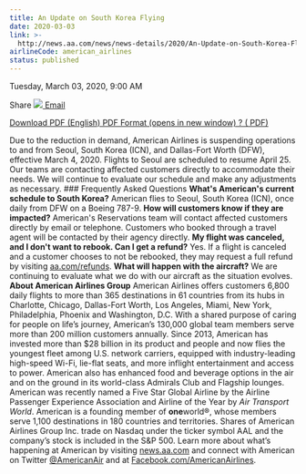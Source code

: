 ```yaml
---
title: An Update on South Korea Flying
date: 2020-03-03
link: >-
  http://news.aa.com/news/news-details/2020/An-Update-on-South-Korea-Flying/default.aspx
airlineCode: american_airlines
status: published
---
```

Tuesday, March 03, 2020, 9:00 AM

Share [![](/files/images/email-icon.png) Email](# "Share by email") 

[ Download PDF (English) PDF Format (opens in new window) ? ( PDF) ](//s21.q4cdn.com/616071541/files/doc_news/An-Update-on-South-Korea-Flying-2020.pdf) 

Due to the reduction in demand, American Airlines is suspending operations to and from Seoul, South Korea (ICN), and Dallas-Fort Worth (DFW), effective March 4, 2020. Flights to Seoul are scheduled to resume April 25. Our teams are contacting affected customers directly to accommodate their needs. We will continue to evaluate our schedule and make any adjustments as necessary. ### Frequently Asked Questions **What's American's current schedule to South Korea?** American flies to Seoul, South Korea (ICN), once daily from DFW on a Boeing 787-9. **How will customers know if they are impacted?** American's Reservations team will contact affected customers directly by email or telephone. Customers who booked through a travel agent will be contacted by their agency directly. **My flight was canceled, and I don't want to rebook. Can I get a refund?** Yes. If a flight is canceled and a customer chooses to not be rebooked, they may request a full refund by visiting [aa.com/refunds](https://www.aa.com/refunds). **What will happen with the aircraft?** We are continuing to evaluate what we do with our aircraft as the situation evolves. **About American Airlines Group** American Airlines offers customers 6,800 daily flights to more than 365 destinations in 61 countries from its hubs in Charlotte, Chicago, Dallas-Fort Worth, Los Angeles, Miami, New York, Philadelphia, Phoenix and Washington, D.C. With a shared purpose of caring for people on life’s journey, American’s 130,000 global team members serve more than 200 million customers annually. Since 2013, American has invested more than $28 billion in its product and people and now flies the youngest fleet among U.S. network carriers, equipped with industry-leading high-speed Wi-Fi, lie-flat seats, and more inflight entertainment and access to power. American also has enhanced food and beverage options in the air and on the ground in its world-class Admirals Club and Flagship lounges. American was recently named a Five Star Global Airline by the Airline Passenger Experience Association and Airline of the Year by _Air Transport World_. American is a founding member of **one**world®, whose members serve 1,100 destinations in 180 countries and territories. Shares of American Airlines Group Inc. trade on Nasdaq under the ticker symbol AAL and the company’s stock is included in the S&P 500. Learn more about what’s happening at American by visiting [news.aa.com](http://news.aa.com/) and connect with American on Twitter [@AmericanAir](https://twitter.com/AmericanAir) and at [Facebook.com/AmericanAirlines](https://www.facebook.com/AmericanAirlines). 
